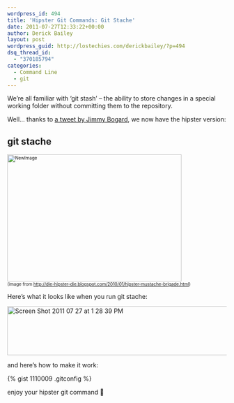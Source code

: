```yaml
---
wordpress_id: 494
title: 'Hipster Git Commands: Git Stache'
date: 2011-07-27T12:33:22+00:00
author: Derick Bailey
layout: post
wordpress_guid: http://lostechies.com/derickbailey/?p=494
dsq_thread_id:
  - "370185794"
categories:
  - Command Line
  - git
---
```

We&#8217;re all familiar with &#8216;git stash&#8217; &#8211; the ability to store changes in a special working folder without committing them to the repository.

Well&#8230; thanks to [a tweet by Jimmy Bogard](https://twitter.com/#!/jbogard/status/96277654117949440), we now have the hipster version:

## git stache

<p style="font-size: 10px;">
  <img title="NewImage.png" src="http://lostechies.com/content/derickbailey/uploads/2011/07/NewImage1.png" border="0" alt="NewImage" width="400" height="291" /><br />(image from <a href="http://die-hipster-die.blogspot.com/2010/01/hipster-mustache-brigade.html">http://die-hipster-die.blogspot.com/2010/01/hipster-mustache-brigade.html</a>)
</p>

Here&#8217;s what it looks like when you run git stache:

<img title="Screen Shot 2011-07-27 at 1.28.39 PM.png" src="http://lostechies.com/content/derickbailey/uploads/2011/07/Screen-Shot-2011-07-27-at-1.28.39-PM.png" border="0" alt="Screen Shot 2011 07 27 at 1 28 39 PM" width="600" height="112" />

and here&#8217;s how to make it work:

{% gist 1110009 .gitconfig %}

enjoy your hipster git command 🙂
